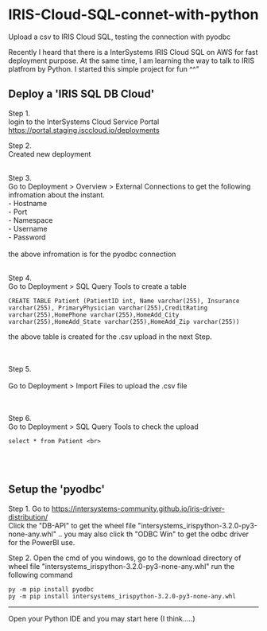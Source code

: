 # IRIS-Cloud-SQL-connet-with-python
Upload a csv to IRIS Cloud SQL, testing the connection with pyodbc


Recently I heard that there is a InterSystems IRIS Cloud SQL on AWS for fast deployment purpose.
At the same time, I am learning the way to talk to IRIS platfrom by Python.
I started this simple project for fun ^^"


Deploy a 'IRIS SQL DB Cloud'
---------------------------------------------------------
Step 1. <br>
login to the InterSystems Cloud Service Portal
https://portal.staging.isccloud.io/deployments

Step 2. <br>
Created new deployment <br> <br>

Step 3. <br>
Go to Deployment > Overview > External Connections  to get the following infromation about the instant. <br>
    - Hostname <br>
    - Port <br>
    - Namespace <br>
    - Username <br>
    - Password  <br>
<br>
the above infromation is for the pyodbc connection <br> <br>

Step 4. <br>
Go to Deployment > SQL Query Tools   to create a table  <br>
```
CREATE TABLE Patient (PatientID int, Name varchar(255), Insurance varchar(255), PrimaryPhysician varchar(255),CreditRating varchar(255),HomePhone varchar(255),HomeAdd_City varchar(255),HomeAdd_State varchar(255),HomeAdd_Zip varchar(255))
```
the above table is created for the .csv upload in the next Step.  
<br> <br>

Step 5. <br>
<br>
Go to Deployment > Import Files  to upload the .csv file <br>
<br><br>

Step 6. <br>
Go to Deployment > SQL Query Tools   to check the upload <br>
```
select * from Patient <br>
```
<br><br>

Setup the 'pyodbc'
---------------------------------------------------------
Step 1.
Go to  https://intersystems-community.github.io/iris-driver-distribution/ <br>
Click the "DB-API" to get the wheel file "intersystems_irispython-3.2.0-py3-none-any.whl"
.. you may also click th "ODBC Win" to get the odbc driver for the PowerBI use.

Step 2.
Open the cmd of you windows, go to the download directory of wheel file "intersystems_irispython-3.2.0-py3-none-any.whl"
run the following command
```
py -m pip install pyodbc
py -m pip install intersystems_irispython-3.2.0-py3-none-any.whl
```
------------------------------------------------------------

Open your Python IDE and you may start here  (I think.....)

